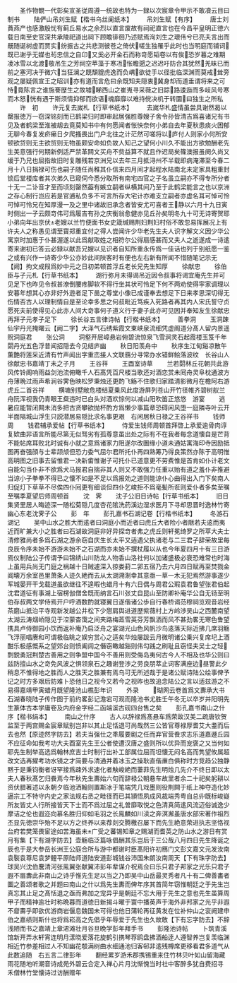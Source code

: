 <!-- { "loadSidebar": true } -->
　　圣作物覩一代彰矣宣圣従周遵一统故也特为一録以次宸章令甲示不敢凟云目曰制书
　　陆俨山吊刘生赋【楷书乌丝阑纸本】
　　吊刘生赋【有序】
　　唐士刘蕡燕产也感激殷忧有蓟丘易水之余烈以直言废故有祠祀直言也在今昌平皇明正徳六载日南至史官深共承陵祀道出祠下顾瞻徘徊乃述赋焉洵刘生之瓌伟兮已亮夫言出而旤随诞树虚而贾实纷振古之共悲测彼苍之倚伏嗟生独罹乎此时也当明庭而铺词既已谢乎无媒也茍忠信之自卬又奚必开金石而称竒愿韬卷以有俟恐岁暮之难期凌冰雪以北渡敬吊生之芳祠空苹藻于寒冱怅瞻遡之迟迟吁防合其犹然羌昧已而前之塞河决于微穴当狂澜之既頽貔虎逸而负嵎欲徒手以径批临深渊而莫戒耸旁观之屡疑佩宣王之昭训亦有道而言危曰余既知夫隠衷冀身却而道垂谓将来之可恃竟陈言之谁施謇歴生之故墟睇西山之崔嵬寻采薇之旧踪路逶迤而多岐风号寒而木怒恍有遇于斯须情抑郁而欲语魂靡靡以难持傥决机于转圜曰独生之所私
　　许　初
　　许元复去嵗札【行草书纸本】
　　去嵗华札盛情虽尝具谢然曷以罄报徳万一窃深铭刻而已鹤梁归时即审起居强胜尊嫂子舍令孙皆清吉爲喜诸兄有书见及者鹤梁至淮被刼去竟莫知书中有何愿闻者怅怏奈何小弟自去年夏秋患痰火困郁无聊今春复发疥癞日夕爬搔畏出门户北往之计茫然可嗟将以庐付人则家小何所安顿欲贷则无主欲贸则无物虽颇安命如负故人知己之望何小川久不能出方欲勉酬老先生美意强行何期新例适严禁革闗文买舟不赀益算不就且作迟局矣篠澳报虽阕久尚又缓于乃兄也屈指故旧时复雕残若京洲兄以去年三月抵浔州不半载即病淹滞至今春二月十八日捐禄可伤也嗣子随任尚稚其仆信来四月间才起程水陆南北未定家具粗重封锁后堂楼库者其次弟久已窥伺今悉分取所有南宅四官之子名虽立嗣亦不得专所分者十无一二讣音才至而顷刻罄然葢有嫉立嗣者纵横其间乃至于此鹤梁能言之也以京洲之存心制行岂应若是官逋私负多不可言所存大宅计亦难支立嗣者亦虚名耳可悼可怜可悼可怜兄在知厚漫一及之里中诸故旧承念者皆安尤可喜者王静以六月十九日寅时侧出一子云颇竒伟可爲履吉有孙之庆衡翁愈健亦见丘孙矣明冬九十可无诗寄贺耶小弟向年出京伏老嫂以兰竹便面书女史箴缄赐荆妇荆妇村俗不敢忽易挥展况上有许夫人之称愚见谓至寳郑重宜付之得人尝闻许少华老先生夫人识字解文义因少华公寓京时加惠于仆甚渥遂以此爲献取姓之相符尔公得扇感甚而又夫人之逝遂成一诗逺寄来谢初已答云必録以献吾兄嫂以见识者自知所重永传爲一佳话也列于别纸愿一鉴之或有兴作一诗寄少华公亦妙此间陜客时有便也左右新有所闻不惜随笔记示无【阙】拘文成叚爲妙中元之日初弟顿首浮丘老长兄先生知厚
　　徐献忠
　　徐伯臣与子元札【行草书纸本】
　　湖行弥月未得谒吊近因令叔事将谒宜庵先生并可见足下也昨见令叔甚潦倒腰疼脚软不得行坐其状可怜足下何不两劝使得寜家调理以安暮年想其心亦非好外逰者足下啚之尊堂小像已成谨奉去想足下日来孝思深切得无伤情否古人以理制情自是至论幸多思之何叔毗近笃疾入死路者再其内人宋氏誓守贞愿死夫前使得见心此亦人间大竒事何子道义行于妻子此亦可见因并奉知友生徐献忠再拜子元孝子足下
　　徐长谷五言律诗帖【行楷书纸本】
　　善拳洞
　　玉洞踈仙宇丹光掩曙云【阙二字】大泽气石绣紫霞文束峡泉流细凭虚阁道分髙人留内景遥贶洞庭君
　　张公洞
　　洞壑开层嶂悬岩俯碧流惊泉飞雪涧灵石起霞楼玉笈千年閟丹光五色浮昔闻招隠去今见结庐幽
　　秋日阳羡舟中
　　秋序生江甸谿凉散午薫艶将莲采近清有竹声闻出字重峦接人文联鴈分寻常办水错鲜鲙落波纹　长谷山人徐献忠书嘉靖丁未之子月
　　王谷祥
　　王酉室诗草
　　兰若閟林丘花朝共此游风传铃阁响雨益剑池流俯瞰千人石髙凭百尺楼当歌还对酒恋赏未囘舟灵阜枕通波方舟薄晩过雨声希涧谷霁色映松罗秉烛还更酌飞觞不住歌归家踏清影微月在檐阿右游虎丘二首谷祥
　　横塘别墅敞危楼结夏乗风此度游屏列苍山开竹径帷齐碧树舣兰舟阮浑视我仍青眼王粲违时已白头对酒欢悰何以减山阳吹笛正悠悠　游宴
　　逃暑应能暂闭闗未消多把古贤攀欲抛杯酌方爲懒少事篇章恐碍闲风堕一庭隣寺叶云开半面隔城山浮生只説潜居易隠比求名事更艰　右闲居秋日禄之王谷祥书
　　钱师周
　　钱君辅承爱帖【行草书纸本】
　　侍爱生钱师周顿首拜啓上承爱逾骨肉谆复欵曲非语言所能尽第无似驽劣有孤尊意虽出处之际有不在我者每念道懐自是芒背不能帖席耳败北时诚有小就之意爲诸家力阻遂尔改圗缘小道未通姑寓海印寺因励抵图再奋强顔与士辈颉颃但恐力委气屈尔君所托仆再四熟筹乃得良策然亦陈于高明惟高明图之旧事去留惟君一决新畬惟谢子可托仆已道意更不劳费惟是首肯如仆计老文自能勾当仆非不欲爲犬马报君自揣非其人则又不敢强力任重以贻有道之羞仆非推避当谅小子拳拳不得已之懐不如是不足以爲报効之道则能谅仆心曲得出入门下矣南人归促灯下草草不尽俟四仆囘更有细谈但四仆乞峻拒不爲毫髪所诳则爱仆者多矣至嘱至嘱季夏望后师周顿首
　　沈　霁
　　沈子公旧日诗帖【行草书纸本】
　　旧日集贤里居人晦迹深一随松菊隠几度杏花隂洗药溪边湿求医月下寻却思晋时逸林竹寄幽心东老沈霁子公
　　彭　年
　　彭孔嘉书石湖记卷【行楷书纸本】
　　冬游石湖记
　　吴中山水之胜大而逺者曰洞庭小而近者曰虎丘大者险小者陿若夫逺而夷近而旷兼大小之胜者曰石湖故洞庭非好异探竒者弗之虎丘则轩冕绮罗之所萃大夫士清修雅尚者多爲石湖之游余窃自庆生长太平又适遇父执诸老与二三君子辞荣故里每良辰令序未始不游游未始不之石湖而亦未始不撰杖履以从也今年夏四月十有三日游焉仪制陆公子传谓予曰锦绣山川防龙人物香山洛社何以加诸盛极必衰恐难常也时海上虽用兵尚无门庭之祸越十日贼遽深入掠娄葑二郛五宿乃去六月四日赋再至焚戮金阊壊万余室邑里萧条人迹久絶而去从太湖溯淛幸其意亟一草一木无犯焉然游事遂少军城晏开干戈载道虽欲继往不遑暇也蜡月十有六日偶与周君公瑕袁君鲁望张君伯起沈君道征有事湖上宿楞伽僧舍既而纳言石川张丈自昆山至防卿补庵华公自无钖至明伯存叔两文学侍焉开户呼酒数酌就寝翼日遂偕诸公歩自行春桥谒范穆祠览观音岩经茶磨山抵治平寺观新发越公井松下少憇肩舆进道歴紫薇村上方岭渉吴山之西麓南望太湖云涛烟峤隠见于涳蒙杳霭之间夹路梅蕋雪英芬芳飘洒而风不甚劲畧无寒色鲁望携具卢侍御园小饮而返补庵乃启泛舟之宴湖光山色风帆沙鸟逺落天际近拂几席羽觞飞浮丽唱赓和可谓极临眺之娱穷赏心之适矣华烛屡跋云月微明诸公乗兴复席圮上酒酣乐极感慨系之望郊台则愤阖闾之僭窃瞰越谿则伟勾践之刷耻且窃怪夫吴士之轻剽鋭勇冠荆楚古善用之则争盟中国今不善用则受侮岛夷何古今人不相及也华公则曰兹防擅山水之竒免风波之惧领泉石之趣谢登渉之劳良朋萃止词客满座边昼警此夕稍息不惟得地之胜而人之胜天之胜兼有焉乌可无所述哉于是诸公赋诗陆公绘事俾予记之时方多艰后防难卜恐他日之视今又若今之视昨也故追念陆公之言以适兹游之不易得嘉靖甲寅蜡月既望隆池山樵彭年识
　　外录
　　瑚网云卷首爲文夀承大书石湖春晓陆子传作图于前约畧彭记澹宕可观而隆池书尤胜壬午冬无以卒岁并阳明先生篆体古本学庸卷及内府金字经二函端溪古砚四台售之矣
　　彭孔嘉书南山之什序【楷书绢本】
　　南山之什序
　　古人以辞禄爲髙悬车爲荣故汉美二疏唐钦贺监至于两宫赐金宸章赋别岂非以其止足恬退可尚哉然三公皆官尊禄厚耆艾大耋而后去也然【原迹然字防去】若夫当强仕之秊履要剧之任而弃官营飬求志乐道嘉遯丘园不应征命如我考功大夫酉室先生王公者使遭汉唐之盛则所以优异而宠褒之又当何如耶先生制举高选爲翰林庶吉士时制行出补工部属位屈而坦懐无闷名高而隽望攸属超改文选再擢考功水镜之才简要与清通并着冰玉之操耿直偕亷白俱称时方竞趋公独静黙于是秉钧衡者讶罕接爲疎外求速化者觖峻絶而萋菲先生明烛几先介不终日即以太夫人春秋髙乞归飬焉今年秋先生夀始六旬而辞禄公朝悬车故里者余二十祀矣躬耕以资伏腊著述以永朝夕临池洒翰则置斯冰于笔端凭几戏墨则役荆闗于纸上神夺造化妙逼宗工不特守内史之家法规右丞之畦径而已其頴悟夙成风裁端秀粤自总丱既标峻嶷所友皆丈人行所接皆天下士而不爲过屈之礼曽靡取悦之色清真简逺风流迈俗诚逸少摩诘之伦也遐迩向慕名胜归仰如毛羽之长鳯麟如川渎之奔溟澥虽唐水部宋著作祖烈丕显先徳崇华殆不足以方之终养以来荐剡交腾檄召屡下而先生絶意荣进执志坚恪视台府若樊笼畏宦途如苦海虽未广受之蕃锡知章之赐湖而耆英之防山水之游日有赏月有集【下有湖字防去】壶觞临泛篇咏倡酬其乐岂后于三公哉八月四日先生降诞之辰也于是大参岳长洲王公庭合所与游中都谢时臣髙阳许初鴈门文彭文嘉文元发汝南袁褧袁尊尼袁梦鲤平原陆师道陆安道彭城钱谷沛国朱朗汝南周天【下有珠字防去】球吴兴沈伯麐清河张鳯翼张献翼沛彭年辈谋介祝焉佥曰乐只君子邦家之光乐只君子遐不眉夀此非南山之诗乎惟先生足以当之乃即吴中山岳最灵秀者凡十有二俾善畵者圗之善颂者歌之并题曰南山之什以爲先生夀而俾年序其首简年窃惟朝廷之于先生岂真忘其止足之髙恬退之亟而弗加之宠异乎是朝廷不忘大用于先生之意也先生虽算周甲子而精神逾壮时称晩暮而道徳日新揭斗曜于寰中播英声于海外非邦家之光乎非遐不睂夀乎即欲优游商岩偃息魏国未可得也他日蒲轮再征黄发在位补仲山之衮阙建申伯之嘉绩则斯什也将爲崧高之先倡乎年辱爱于先生也久故敢【下有忘字防去】不辞浅陋而书之嘉靖上章涒滩壮月谷旦晩学彭年拜手书
　　彭隆池诗帖
　　卜筑青溪馆新开弄水轩宵连明月漾晓爱落花旋鹤引携琴荐鸥盘拂酒船逹人遵智养岂复羡临渊相近竹参差相过人不知幽花攲满树曲水细通池归客邨非逺残樽席更移看君多道气从此数追随　右五言二律彭年
　　翻经累岁游禾郡携锡重来住竹林贝叶如山留海藏雨花随地听潮音诗成苑外碧云合定入禅心片月沈惭愧当时社中客醉多犹自费招寻　禾僧林竹堂懐诗过访酬赠年
